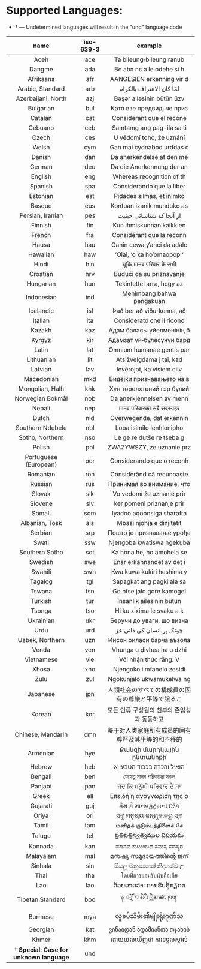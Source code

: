 Supported Languages:
=================

- † — Undetermined languages will result in the "und" language code

| name | iso-639-3 | example |
|:----:|:---------:|:-------:|
| Aceh | ace | Ta bileung‐bileung ranub |
| Dangme | ada | Be abɔ nɛ a le odehe si h |
| Afrikaans | afr | AANGESIEN erkenning vir d |
| Arabic, Standard | arb | لمّا كان الاعتراف بالكرام |
| Azerbaijani, North | azj | Bəşər ailəsinin bütün üzv |
| Bulgarian | bul | Като взе предвид, че приз |
| Catalan | cat | Considerant que el recone |
| Cebuano | ceb | Samtamg ang pag-ila sa ti |
| Czech | ces | U vědomí toho, že uznání |
| Welsh | cym | Gan mai cydnabod urddas c |
| Danish | dan | Da anerkendelse af den me |
| German | deu | Da die Anerkennung der an |
| English | eng | Whereas recognition of th |
| Spanish | spa | Considerando que la liber |
| Estonian | est | Pidades silmas, et inimko |
| Basque | eus | Kontuan izanik munduko as |
| Persian, Iranian | pes | از آنجا که شناسائی حیثیت |
| Finnish | fin | Kun ihmiskunnan kaikkien |
| French | fra | Considérant que la reconn |
| Hausa | hau | Ganin cewa ƴanci da adalc |
| Hawaiian | haw | ‘Oiai, ‘o ka ho’omaopop ‘ |
| Hindi | hin | चूंकि मानव परिवार के सभी |
| Croatian | hrv | Budući da su priznavanje |
| Hungarian | hun | Tekintettel arra, hogy az |
| Indonesian | ind | Menimbang bahwa pengakuan |
| Icelandic | isl | Það ber að viðurkenna, að |
| Italian | ita | Considerato che il ricono |
| Kazakh | kaz | Адам баласы үйелменінің б |
| Kyrgyz | kir | Адамзат үй‐бүлөсүнүн бард |
| Latin | lat | Omnium humanae gentis par |
| Lithuanian | lit | Atsižvelgdama į tai, kad |
| Latvian | lav | Ievērojot, ka visiem cilv |
| Macedonian | mkd | Бидејќи признавањето на в |
| Mongolian, Halh | khk | Хүн төрөлхтөний гэр бүлий |
| Norwegian Bokmål | nob | Da anerkjennelsen av menn |
| Nepali | nep | मानव परिवारका सबै सदस्यहर |
| Dutch | nld | Overwegende, dat erkennin |
| Southern Ndebele | nbl | Loba isimilo lenhlonipho |
| Sotho, Northern | nso | Le ge re dutše re tseba g |
| Polish | pol | ZWAŻYWSZY, że uznanie prz |
| Portuguese (European) | por | Considerando que o reconh |
| Romanian | ron | Considerând că recunoaște |
| Russian | rus | Принимая во внимание, что |
| Slovak | slk | Vo vedomí že uznanie prir |
| Slovene | slv | ker pomeni priznanje prir |
| Somali | som | Iyadoo aqoonsiga sharafta |
| Albanian, Tosk | als | Mbasi njohja e dinjitetit |
| Serbian | srp | Пошто је признавање урође |
| Swati | ssw | Njengoba kwatiswa ngekuba |
| Southern Sotho | sot | Ka hona he, ho amohela se |
| Swedish | swe | Enär erkännandet av det i |
| Swahili | swh | Kwa kuwa kukiri heshima y |
| Tagalog | tgl | Sapagkat ang pagkilala sa |
| Tswana | tsn | Go ntse jalo gore kamogel |
| Turkish | tur | İnsanlık ailesinin bütün |
| Tsonga | tso | Hi ku xixima le svaku a k |
| Ukrainian | ukr | Беручи до уваги, що визна |
| Urdu | urd | چونکہ ہر انسان کی ذاتی عز |
| Uzbek, Northern | uzn | Инсон оиласи барча аъзола |
| Venda | ven | Vhunga u ḓivhea ha u dzhi |
| Vietnamese | vie | Với nhận thức rằng: V |
| Xhosa | xho | Njengoko iimfanelo zesidi |
| Zulu | zul | Ngokunjalo ukwamukelwa ng |
| Japanese | jpn | 人類社会のすべての構成員の固有の尊厳と平等で譲るこ |
| Korean | kor | 모든 인류 구성원의 천부의 존엄성과 동등하고 |
| Chinese, Mandarin | cmn | 鉴于对人类家庭所有成员的固有尊严及其平等的和不移的 |
| Armenian | hye | Քանզի մարդկային ընտանիքի |
| Hebrew | heb | הואיל והכרה בכבוד הטבעי א |
| Bengali | ben | যেহেতু মানব পরিবারের সকল |
| Panjabi | pan | ਜਦ ਕਿ ਮਨੁੱਖੀ ਪਰਿਵਾਰ ਦੇ ਸਾ |
| Greek | ell | Επειδή η αναγνώριση της α |
| Gujarati | guj | કેમ કે માનવકુટુંબના દરેક |
| Oriya | ori | ସବୁ ମନୁଷ୍ୟ ଜନ୍ମୁକାଳରୁ ସ୍ଵ |
| Tamil | tam | மனிதக் குடும்பத்தினைச் சே |
| Telugu | tel | ప్రతిపత్తిస్వత్వముల విషయమ |
| Kannada | kan | ಮಾನವ ಕುಟುಂಬದ ಸಮಸ್ತ ಸದಸ್ಯರ |
| Malayalam | mal | മനുഷ്യ സമുദായത്തിന്റെ ജന് |
| Sinhala | sin | සියලූ මනුෂ්‍යයෝ නිදහස්ව උ |
| Thai | tha | โดยที่การยอมรับนับถือเกีย |
| Lao | lao | ດ້ວຍເຫດວ່າ: ການຮັບຮູ້ກຽດຕ |
| Tibetan Standard | bod | ༈ འགྲོ་བ་མིའི་ཁྱིམ་ཚང་ཁག་ |
| Burmese | mya | လူခပ်သိမ်း၏မျိုးရိုးဂုဏ်သ |
| Georgian | kat | ვინაიდან ადამიანთა ოჯახის |
| Khmer | khm | ដោយយល់ឃើញថា ការទទួលស្គាល់ |
| † **Special: Case for unknown language** | und |  |
